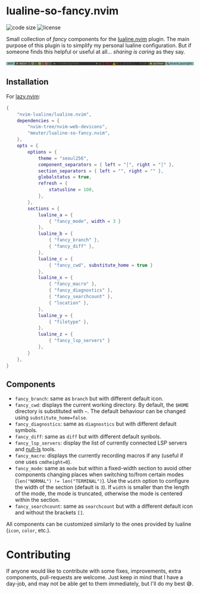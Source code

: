 # lualine-so-fancy.nvim

![code size](https://img.shields.io/github/languages/code-size/meuter/lualine-so-fancy.nvim?style=flat-square)
![license](https://img.shields.io/github/license/meuter/lualine-so-fancy.nvim?style=flat-square)

Small collection of _fancy_ components for the [lualine.nvim](https://github.com/nvim-lualine/lualine.nvim)
plugin. The main purpose of this plugin is to simplify my personal lualine configuration. But if someone finds
this helpful or useful at all... _sharing is caring_ as they say.

![Fancy!](/fancy.png?raw=true "Oh So Fancy")

## Installation

For [lazy.nvim](https://github.com/folke/lazy.nvim):

```lua
{
    "nvim-lualine/lualine.nvim",
    dependencies = {
        "nvim-tree/nvim-web-devicons",
        "meuter/lualine-so-fancy.nvim",
    },
    opts = {
        options = {
            theme = "seoul256",
            component_separators = { left = "│", right = "│" },
            section_separators = { left = "", right = "" },
            globalstatus = true,
            refresh = {
                statusline = 100,
            },
        },
        sections = {
            lualine_a = {
                { "fancy_mode", width = 3 }
            },
            lualine_b = {
                { "fancy_branch" },
                { "fancy_diff" },
            },
            lualine_c = {
                { "fancy_cwd", substitute_home = true }
            },
            lualine_x = {
                { "fancy_macro" },
                { "fancy_diagnostics" },
                { "fancy_searchcount" },
                { "location" },
            },
            lualine_y = {
                { "filetype" },
            },
            lualine_z = {
                { "fancy_lsp_servers" }
            },
        }
    },
}
```
## Components

- `fancy_branch`: same as `branch` but with different default icon.
- `fancy_cwd`: displays the current working directory. By default, the `$HOME` directory is substituted with `~`. 
  The default behaviour can be changed using `substitute_home=false`.
- `fancy_diagnostics`: same as `diagnostics` but with different default symbols.
- `fancy_diff`: same as `diff` but with different default synbols.
- `fancy_lsp_servers`: display the list of currently connected LSP servers and [null-ls](https://github.com/jose-elias-alvarez/null-ls.nvim) tools.
- `fancy_macro`: displays the currently recording macros if any (useful if one uses `cmdheight=0`).
- `fancy_mode`: same as `mode` but within a fixed-width section to avoid other components changing places when
  switching to/from certain modes (`len("NORMAL") != len("TERMINAL")`). Use the `width` option to configure the 
  width of the section (default is `3`). If `width` is smaller than the length of the mode, the mode is truncated,
  otherwise the mode is centered within the section.
- `fancy_searchcount`: same as `searchcount` but with a different default icon and without the brackets `[]`.

All components can be customized similarly to the ones provided by lualine (`icon`, `color`, etc.).

# Contributing

If anyone would like to contribute with some fixes, improvements, extra components, pull-requests are welcome. 
Just keep in mind that I have a day-job, and may not be able get to them immediately, but I'll do my best 😅.
